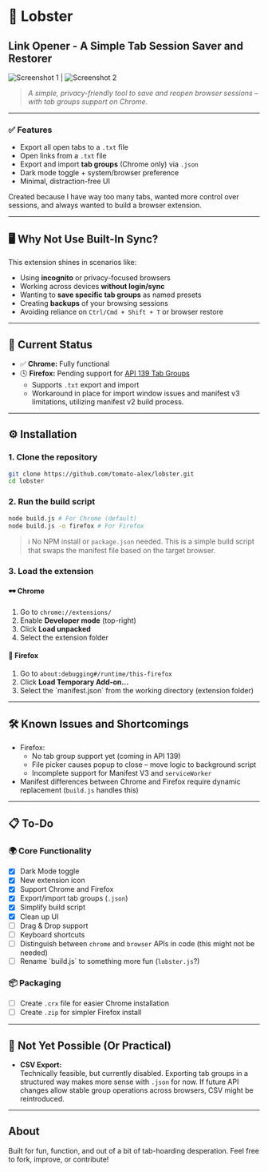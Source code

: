 # 🦞 Lobster

## Link Opener - A Simple Tab Session Saver and Restorer

![Screenshot 1](https://github.com/user-attachments/assets/b375a818-368e-498f-ba99-0c8727dc6fb3) | ![Screenshot 2](https://github.com/user-attachments/assets/b591500b-4569-4615-91e7-760a16d63497)

> _A simple, privacy-friendly tool to save and reopen browser sessions – with tab groups support on Chrome._

---

### ✅ Features

-   Export all open tabs to a `.txt` file
-   Open links from a `.txt` file
-   Export and import **tab groups** (Chrome only) via `.json`
-   Dark mode toggle + system/browser preference
-   Minimal, distraction-free UI

Created because I have way too many tabs, wanted more control over sessions, and always wanted to build a browser extension.

---

## 🖥️ Why Not Use Built-In Sync?

This extension shines in scenarios like:

-   Using **incognito** or privacy-focused browsers
-   Working across devices **without login/sync**
-   Wanting to **save specific tab groups** as named presets
-   Creating **backups** of your browsing sessions
-   Avoiding reliance on `Ctrl/Cmd + Shift + T` or browser restore

---

## 🚧 Current Status

-   ✅ **Chrome:** Fully functional
-   🕓 **Firefox:** Pending support for [API 139 Tab Groups](https://bugzilla.mozilla.org/show_bug.cgi?id=1857200)
    -   Supports `.txt` export and import
    -   Workaround in place for import window issues and manifest v3 limitations, utilizing manifest v2 build process.

---

## ⚙️ Installation

### 1. Clone the repository

```bash
git clone https://github.com/tomato-alex/lobster.git
cd lobster
```

### 2. Run the build script

```bash
node build.js # For Chrome (default)
node build.js -o firefox # For Firefox
```

> ℹ️ No NPM install or `package.json` needed. This is a simple build script that swaps the manifest file based on the target browser.

### 3. Load the extension

#### 🕶 Chrome

1. Go to `chrome://extensions/`
2. Enable **Developer mode** (top-right)
3. Click **Load unpacked**
4. Select the extension folder

#### 🦊 Firefox

1. Go to `about:debugging#/runtime/this-firefox`
2. Click **Load Temporary Add-on...**
3. Select the \`manifest.json\` from the working directory (extension folder)

---

## 🛠️ Known Issues and Shortcomings

-   Firefox:
    -   No tab group support yet (coming in API 139)
    -   File picker causes popup to close – move logic to background script
    -   Incomplete support for Manifest V3 and `serviceWorker`
-   Manifest differences between Chrome and Firefox require dynamic replacement (`build.js` handles this)

---

## 📋 To-Do

### 🌍 Core Functionality

-   [x] Dark Mode toggle
-   [x] New extension icon
-   [x] Support Chrome and Firefox
-   [x] Export/import tab groups (`.json`)
-   [x] Simplify build script
-   [x] Clean up UI
-   [ ] Drag & Drop support
-   [ ] Keyboard shortcuts
-   [ ] Distinguish between `chrome` and `browser` APIs in code (this might not be needed)
-   [ ] Rename \`build.js\` to something more fun (`lobster.js`?)

### 📦 Packaging

-   [ ] Create `.crx` file for easier Chrome installation
-   [ ] Create `.zip` for simpler Firefox install

---

## 🧪 Not Yet Possible (Or Practical)

-   **CSV Export:**  
    Technically feasible, but currently disabled. Exporting tab groups in a structured way makes more sense with `.json` for now. If future API changes allow stable group operations across browsers, CSV might be reintroduced.

---

## About

Built for fun, function, and out of a bit of tab-hoarding desperation.
Feel free to fork, improve, or contribute!
